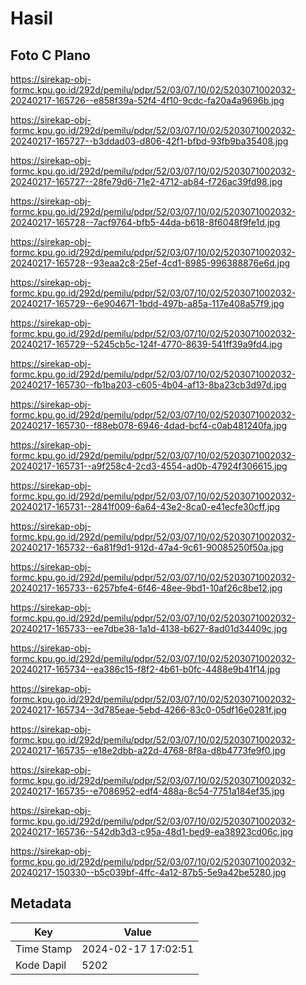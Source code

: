 # Hasil

## Foto C Plano

https://sirekap-obj-formc.kpu.go.id/292d/pemilu/pdpr/52/03/07/10/02/5203071002032-20240217-165726--e858f39a-52f4-4f10-9cdc-fa20a4a9696b.jpg

https://sirekap-obj-formc.kpu.go.id/292d/pemilu/pdpr/52/03/07/10/02/5203071002032-20240217-165727--b3ddad03-d806-42f1-bfbd-93fb9ba35408.jpg

https://sirekap-obj-formc.kpu.go.id/292d/pemilu/pdpr/52/03/07/10/02/5203071002032-20240217-165727--28fe79d6-71e2-4712-ab84-f726ac39fd98.jpg

https://sirekap-obj-formc.kpu.go.id/292d/pemilu/pdpr/52/03/07/10/02/5203071002032-20240217-165728--7acf9764-bfb5-44da-b618-8f6048f9fe1d.jpg

https://sirekap-obj-formc.kpu.go.id/292d/pemilu/pdpr/52/03/07/10/02/5203071002032-20240217-165728--93eaa2c8-25ef-4cd1-8985-996388876e6d.jpg

https://sirekap-obj-formc.kpu.go.id/292d/pemilu/pdpr/52/03/07/10/02/5203071002032-20240217-165729--6e904671-1bdd-497b-a85a-117e408a57f9.jpg

https://sirekap-obj-formc.kpu.go.id/292d/pemilu/pdpr/52/03/07/10/02/5203071002032-20240217-165729--5245cb5c-124f-4770-8639-541ff39a9fd4.jpg

https://sirekap-obj-formc.kpu.go.id/292d/pemilu/pdpr/52/03/07/10/02/5203071002032-20240217-165730--fb1ba203-c605-4b04-af13-8ba23cb3d97d.jpg

https://sirekap-obj-formc.kpu.go.id/292d/pemilu/pdpr/52/03/07/10/02/5203071002032-20240217-165730--f88eb078-6946-4dad-bcf4-c0ab481240fa.jpg

https://sirekap-obj-formc.kpu.go.id/292d/pemilu/pdpr/52/03/07/10/02/5203071002032-20240217-165731--a9f258c4-2cd3-4554-ad0b-47924f306615.jpg

https://sirekap-obj-formc.kpu.go.id/292d/pemilu/pdpr/52/03/07/10/02/5203071002032-20240217-165731--2841f009-6a64-43e2-8ca0-e41ecfe30cff.jpg

https://sirekap-obj-formc.kpu.go.id/292d/pemilu/pdpr/52/03/07/10/02/5203071002032-20240217-165732--6a81f9d1-912d-47a4-9c61-90085250f50a.jpg

https://sirekap-obj-formc.kpu.go.id/292d/pemilu/pdpr/52/03/07/10/02/5203071002032-20240217-165733--6257bfe4-6f46-48ee-9bd1-10af26c8be12.jpg

https://sirekap-obj-formc.kpu.go.id/292d/pemilu/pdpr/52/03/07/10/02/5203071002032-20240217-165733--ee7dbe38-1a1d-4138-b627-8ad01d34409c.jpg

https://sirekap-obj-formc.kpu.go.id/292d/pemilu/pdpr/52/03/07/10/02/5203071002032-20240217-165734--ea386c15-f8f2-4b61-b0fc-4488e9b41f14.jpg

https://sirekap-obj-formc.kpu.go.id/292d/pemilu/pdpr/52/03/07/10/02/5203071002032-20240217-165734--3d785eae-5ebd-4266-83c0-05df16e0281f.jpg

https://sirekap-obj-formc.kpu.go.id/292d/pemilu/pdpr/52/03/07/10/02/5203071002032-20240217-165735--e18e2dbb-a22d-4768-8f8a-d8b4773fe9f0.jpg

https://sirekap-obj-formc.kpu.go.id/292d/pemilu/pdpr/52/03/07/10/02/5203071002032-20240217-165735--e7086952-edf4-488a-8c54-7751a184ef35.jpg

https://sirekap-obj-formc.kpu.go.id/292d/pemilu/pdpr/52/03/07/10/02/5203071002032-20240217-165736--542db3d3-c95a-48d1-bed9-ea38923cd06c.jpg

https://sirekap-obj-formc.kpu.go.id/292d/pemilu/pdpr/52/03/07/10/02/5203071002032-20240217-150330--b5c039bf-4ffc-4a12-87b5-5e9a42be5280.jpg


## Metadata

| Key        | Value               |
| ---------- | ------------------- |
| Time Stamp | 2024-02-17 17:02:51 |
| Kode Dapil | 5202                |



